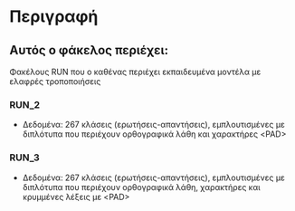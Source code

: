 # Περιγραφή

## Αυτός ο φάκελος περιέχει:
Φακέλους RUN που ο καθένας περιέχει εκπαιδευμένα μοντέλα με ελαφρές τροποποιήσεις

### RUN_2
- Δεδομένα: 267 κλάσεις (ερωτήσεις-απαντήσεις), εμπλουτισμένες με διπλότυπα που περιέχουν ορθογραφικά λάθη και χαρακτήρες \<PAD>


### RUN_3

- Δεδομένα: 267 κλάσεις (ερωτήσεις-απαντήσεις), εμπλουτισμένες με διπλότυπα που περιέχουν ορθογραφικά λάθη, χαρακτήρες <PAD> και κρυμμένες λέξεις με \<PAD>
